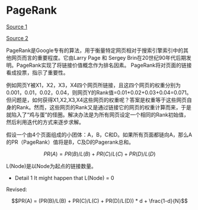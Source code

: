 # PageRank

[Source 1](https://wizardforcel.gitbooks.io/dm-algo-top10/content/pagerank.html)

[Source 2](https://zhangyi.gitbooks.io/spark-in-action/content/chapter2/pagerank.html)

PageRank是Google专有的算法，用于衡量特定网页相对于搜索引擎索引中的其他网页而言的重要程度。它由Larry Page 和 Sergey Brin在20世纪90年代后期发明。PageRank实现了将链接价值概念作为排名因素。
PageRank将对页面的链接看成投票，指示了重要性。

例如网页Y被X1，X2，X3，X4四个网页所链接，且这四个网页的权重分别为0.001，0.01，0.02，0.04，则网页Y的Rank值=0.01+0.02+0.03+0.04=0.071。但问题是，如何获得X1,X2,X3,X4这些网页的权重呢？答案是权重等于这些网页自身的Rank。然而，这些网页的Rank又是通过链接它的网页的权重计算而来，于是就陷入了“鸡与蛋”的怪圈。解决办法是为所有网页设定一个相同的Rank初始值，然后利用迭代的方式来逐步求解。

假设一个由4个页面组成的小团体：A，B，C和D。如果所有页面都链向A，那么A的PR（PageRank）值将是B，C及D的Pagerank总和。

$$PR(A) = PR(B)/L(B) + PR(C)/L(C) + PR(D)/L(D)$$

L(Node)是以Node为起点的链接数量。

- Detail 1 It might happen that L(Node) = 0

Revised:

$$PR(A) = (PR(B)/L(B) + PR(C)/L(C) + PR(D)/L(D)) * d + \frac{1-d}{N}$$









